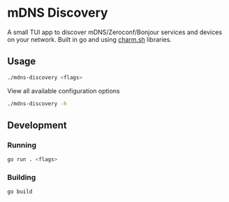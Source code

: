 # mDNS Discovery

A small TUI app to discover mDNS/Zeroconf/Bonjour services and devices on your network.
Built in go and using [charm.sh](https://charm.sh/) libraries.


## Usage

```bash
./mdns-discovery <flags>
```

View all available configuration options

```bash
./mdns-discovery -h
```



## Development

### Running

```bash
go run . <flags>
```

### Building

```bash
go build
```

